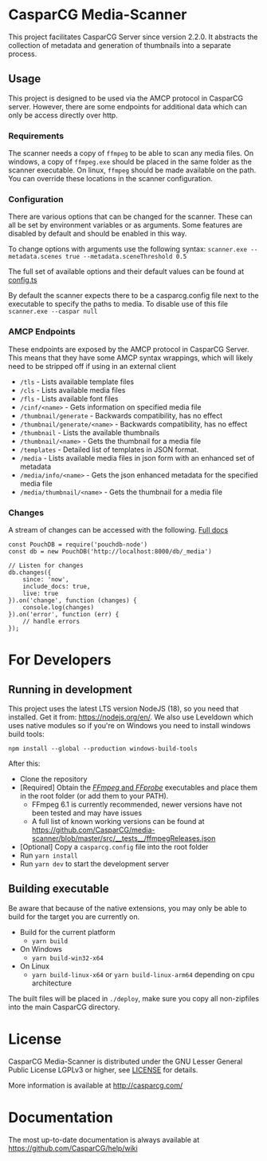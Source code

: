 # CasparCG Media-Scanner

This project facilitates CasparCG Server since version 2.2.0. It abstracts the collection of metadata and generation of thumbnails into a separate process.

## Usage

This project is designed to be used via the AMCP protocol in CasparCG server. However, there are some endpoints for additional data which can only be access directly over http.

### Requirements

The scanner needs a copy of `ffmpeg` to be able to scan any media files. On windows, a copy of `ffmpeg.exe` should be placed in the same folder as the scanner executable. On linux, `ffmpeg` should be made available on the path.
You can override these locations in the scanner configuration.

### Configuration

There are various options that can be changed for the scanner. These can all be set by environment variables or as arguments.
Some features are disabled by default and should be enabled in this way.

To change options with arguments use the following syntax: `scanner.exe --metadata.scenes true --metadata.sceneThreshold 0.5`

The full set of available options and their default values can be found at [config.ts](src/config.ts)

By default the scanner expects there to be a casparcg.config file next to the executable to specify the paths to media. To disable use of this file `scanner.exe --caspar null`

### AMCP Endpoints

These endpoints are exposed by the AMCP protocol in CasparCG Server. This means that they have some AMCP syntax wrappings, which will likely need to be stripped off if using in an external client

- `/tls` - Lists available template files
- `/cls` - Lists available media files
- `/fls` - Lists available font files
- `/cinf/<name>` - Gets information on specified media file
- `/thumbnail/generate` - Backwards compatibility, has no effect
- `/thumbnail/generate/<name>` - Backwards compatibility, has no effect
- `/thumbnail` - Lists the available thumbnails
- `/thumbnail/<name>` - Gets the thumbnail for a media file
- `/templates` - Detailed list of templates in JSON format.
- `/media` - Lists available media files in json form with an enhanced set of metadata
- `/media/info/<name>` - Gets the json enhanced metadata for the specified media file
- `/media/thumbnail/<name>` - Gets the thumbnail for a media file

### Changes

A stream of changes can be accessed with the following. [Full docs](https://pouchdb.com/api.html#changes)

```
const PouchDB = require('pouchdb-node')
const db = new PouchDB('http://localhost:8000/db/_media')

// Listen for changes
db.changes({
    since: 'now',
    include_docs: true,
    live: true
}).on('change', function (changes) {
    console.log(changes)
}).on('error', function (err) {
    // handle errors
});
```

# For Developers

## Running in development

This project uses the latest LTS version NodeJS (18), so you need that installed. Get it from: https://nodejs.org/en/.
We also use Leveldown which uses native modules so if you're on Windows you need to install windows build tools:

`npm install --global --production windows-build-tools`

After this:

- Clone the repository
- [Required] Obtain the [_FFmpeg_ and _FFprobe_](https://ffmpeg.org/download.html) executables and place them in the root folder (or add them to your PATH).
  - FFmpeg 6.1 is currently recommended, newer versions have not been tested and may have issues
  - A full list of known working versions can be found at https://github.com/CasparCG/media-scanner/blob/master/src/__tests__/ffmpegReleases.json
- [Optional] Copy a `casparcg.config` file into the root folder
- Run `yarn install`
- Run `yarn dev` to start the development server

## Building executable

Be aware that because of the native extensions, you may only be able to build for the target you are currently on.

- Build for the current platform
  - `yarn build`
- On Windows
  - `yarn build-win32-x64`
- On Linux
  - `yarn build-linux-x64` or `yarn build-linux-arm64` depending on cpu architecture

The built files will be placed in `./deploy`, make sure you copy all non-zipfiles into the main CasparCG directory.

# License

CasparCG Media-Scanner is distributed under the GNU Lesser General Public License LGPLv3 or
higher, see [LICENSE](LICENSE) for details.

More information is available at http://casparcg.com/

# Documentation

The most up-to-date documentation is always available at
https://github.com/CasparCG/help/wiki
